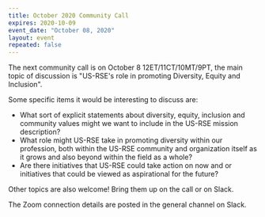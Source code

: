 ```yaml
---
title: October 2020 Community Call
expires: 2020-10-09
event_date: "October 08, 2020"
layout: event
repeated: false
---
```


The next community call is on October 8 12ET/11CT/10MT/9PT, the main topic of discussion is "US-RSE's role in promoting Diversity, Equity and Inclusion". 

Some specific items it would be interesting to discuss are:
  - What sort of explicit statements about diversity, equity, inclusion and community values might we want to include in the US-RSE mission description?
  - What role might US-RSE take in promoting diversity within our profession, both within the US-RSE community and organization itself as it grows and also beyond within the field as a whole?
  - Are there initiatives that US-RSE could take action on now and or initiatives that could be viewed as aspirational for the future?

Other topics are also welcome!  Bring them up on the call or on Slack.

The Zoom connection details are posted in the general channel on Slack.
